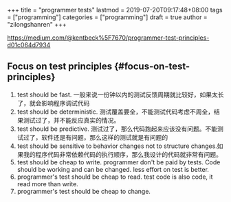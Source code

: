 +++
title = "programmer tests"
lastmod = 2019-07-20T09:17:48+08:00
tags = ["programming"]
categories = ["programming"]
draft = true
author = "zilongshanren"
+++

<https://medium.com/@kentbeck%5F7670/programmer-test-principles-d01c064d7934>


## Focus on test principles {#focus-on-test-principles}

1.  test should be fast. 一般来说一份钟以内的测试反馈周期就比较好，如果太长了，就会影响程序调试代码
2.  test should be deterministic. 测试覆盖要全，不能测试代码考虑不周全，结果测试过了，并不能反应真实的情况。
3.  test should be predictive. 测试过了，那么代码跑起来应该没有问题。不能测试过了，软件还是有问题，那么这样的测试就是有问题的
4.  test should be sensitive to behavior changes not to structure changes.如果我的程序代码非常依赖代码的执行顺序，那么我设计的代码就非常有问题。
5.  test should be cheap to write.  programmer don't be paid by tests. Code
    should be working and can be changed. less effort on test is better.
6.  programmer's test should be cheap to read.  test code is also code, it read
    more than write.
7.  programmer's test should be cheap to change.
